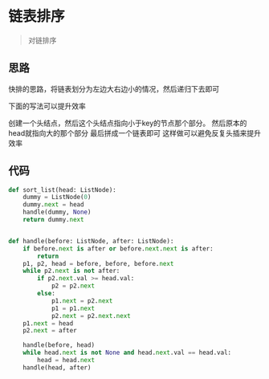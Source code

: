 # 链表排序
> 对链排序

**思路**
--------------------

快排的思路，将链表划分为左边大右边小的情况，然后递归下去即可

下面的写法可以提升效率

创建一个头结点，然后这个头结点指向小于key的节点那个部分。
然后原本的head就指向大的那个部分
最后拼成一个链表即可
这样做可以避免反复头插来提升效率

**代码**
--------------------

```python
def sort_list(head: ListNode):
    dummy = ListNode(0)
    dummy.next = head
    handle(dummy, None)
    return dummy.next


def handle(before: ListNode, after: ListNode):
    if before.next is after or before.next.next is after:
        return
    p1, p2, head = before, before, before.next
    while p2.next is not after:
        if p2.next.val >= head.val:
            p2 = p2.next
        else:
            p1.next = p2.next
            p1 = p1.next
            p2.next = p2.next.next
    p1.next = head
    p2.next = after

    handle(before, head)
    while head.next is not None and head.next.val == head.val:
        head = head.next
    handle(head, after)
```
